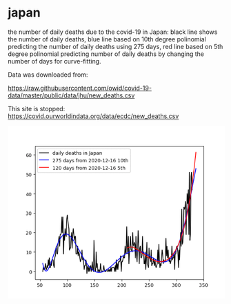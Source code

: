 # japan

the number of daily deaths due to the covid-19 in Japan:
black line shows the number of daily deaths, blue line based on 10th degree polinomial predicting the number of daily deaths using 275 days, red line based on 5th degree polinomial predicting number of daily deaths by changing the number of days for curve-fitting.

Data was downloaded from: 

https://raw.githubusercontent.com/owid/covid-19-data/master/public/data/jhu/new_deaths.csv

This site is stopped: 
https://covid.ourworldindata.org/data/ecdc/new_deaths.csv

<img src='japan.gif' height=400 width=600>
